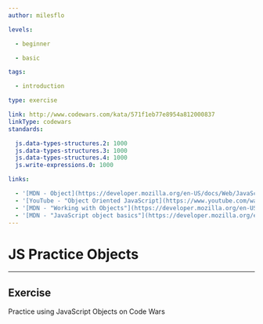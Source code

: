 ```yaml
---
author: milesflo

levels:

  - beginner

  - basic

tags:

  - introduction

type: exercise

link: http://www.codewars.com/kata/571f1eb77e8954a812000837
linkType: codewars
standards:

  js.data-types-structures.2: 1000
  js.data-types-structures.3: 1000
  js.data-types-structures.4: 1000
  js.write-expressions.0: 1000

links:

  - '[MDN - Object](https://developer.mozilla.org/en-US/docs/Web/JavaScript/Reference/Global_Objects/Object)'
  - '[YouTube - "Object Oriented JavaScript](https://www.youtube.com/watch?v=O8wwnhdkPE4)'
  - '[MDN - "Working with Objects"](https://developer.mozilla.org/en-US/docs/Web/JavaScript/Guide/Working_with_Objects)'
  - '[MDN - "JavaScript object basics"](https://developer.mozilla.org/en-US/docs/Learn/JavaScript/Objects/Basics)'
---
```


# JS Practice Objects

---
## Exercise

Practice using JavaScript Objects on Code Wars

